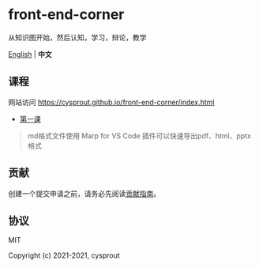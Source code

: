 # front-end-corner
从知识图开始，然后认知，学习，辩论，教学

[English](./README.md) | **中文**

## 课程
网站访问 https://cysprout.github.io/front-end-corner/index.html

- [第一课](./docs/zh-CN/lesson1.md)

> md格式文件使用 Marp for VS Code 插件可以快速导出pdf、html、pptx格式

## 贡献
创建一个提交申请之前，请务必先阅读[贡献指南](./CONTRIBUTING.zh-CN.md)。

## 协议
MIT

Copyright (c) 2021-2021, cysprout